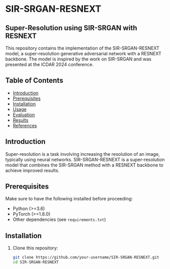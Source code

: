 # SIR-SRGAN-RESNEXT

## Super-Resolution using SIR-SRGAN with RESNEXT

This repository contains the implementation of the SIR-SRGAN-RESNEXT model, a super-resolution generative adversarial network with a RESNEXT backbone. The model is inspired by the work on SIR-SRGAN and was presented at the ICDAR 2024 conference.

## Table of Contents
- [Introduction](#introduction)
- [Prerequisites](#prerequisites)
- [Installation](#installation)
- [Usage](#usage)
- [Evaluation](#evaluation)
- [Results](#results)
- [References](#references)

## Introduction

Super-resolution is a task involving increasing the resolution of an image, typically using neural networks. SIR-SRGAN-RESNEXT is a super-resolution model that combines the SIR-SRGAN method with a RESNEXT backbone to achieve improved results.

## Prerequisites

Make sure to have the following installed before proceeding:

- Python (>=3.6)
- PyTorch (>=1.8.0)
- Other dependencies (see `requirements.txt`)

## Installation

1. Clone this repository:

   ```bash
   git clone https://github.com/your-username/SIR-SRGAN-RESNEXT.git
   cd SIR-SRGAN-RESNEXT
